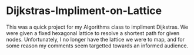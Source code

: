 # Dijkstras-Impliment-on-Lattice

This was a quick project for my Algorithms class to impliment Dijkstras. We were given a fixed hexagonal lattice to resolve a shortest path for given nodes. Unfortunately, I no longer have the lattice we were to map, and for some reason my comments seem targetted towards an informed audience. 

